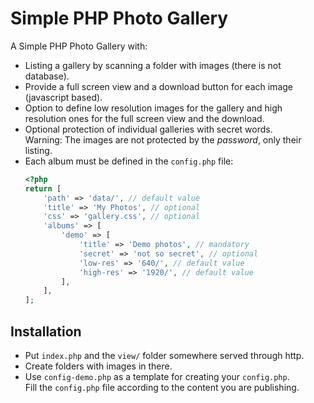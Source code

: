 # Simple PHP Photo Gallery

A Simple PHP Photo Gallery with:

- Listing a gallery by scanning a folder with images (there is not database).
- Provide a full screen view and a download button for each image (javascript based).
- Option to define low resolution images for the gallery and high resolution ones for the full screen view and the download.
- Optional protection of individual galleries with secret words.  
  Warning: The images are not protected by the _password_, only their listing.
- Each album must be defined in the `config.php` file:  
  ```php
  <?php
  return [
      'path' => 'data/', // default value
      'title' => 'My Photos', // optional
      'css' => 'gallery.css', // optional
      'albums' => [
          'demo' => [
              'title' => 'Demo photos', // mandatory
              'secret' => 'not so secret', // optional
              'low-res' => '640/', // default value
              'high-res' => '1920/', // default value
          ],
      ],
  ];
  ```

## Installation

- Put `index.php` and the `view/` folder somewhere served through http.
- Create folders with images in there.
- Use `config-demo.php` as a template for creating your `config.php`.  
  Fill the `config.php` file according to the content you are publishing.

